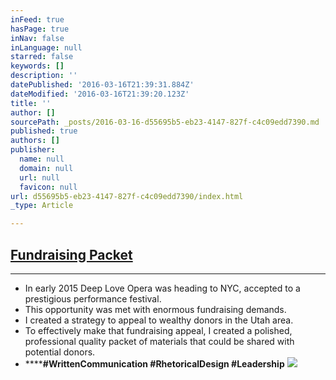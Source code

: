 ```yaml
---
inFeed: true
hasPage: true
inNav: false
inLanguage: null
starred: false
keywords: []
description: ''
datePublished: '2016-03-16T21:39:31.884Z'
dateModified: '2016-03-16T21:39:20.123Z'
title: ''
author: []
sourcePath: _posts/2016-03-16-d55695b5-eb23-4147-827f-c4c09edd7390.md
published: true
authors: []
publisher:
  name: null
  domain: null
  url: null
  favicon: null
url: d55695b5-eb23-4147-827f-c4c09edd7390/index.html
_type: Article

---
```

## [Fundraising Packet][0]

****

* In early 2015 Deep Love Opera was heading to NYC, accepted to a prestigious performance festival.
* This opportunity was met with enormous fundraising demands. 
* I created a strategy to appeal to wealthy donors in the Utah area.
* To effectively make that fundraising appeal, I created a polished, professional quality packet of materials that could be shared with potential donors.
* ******\#WrittenCommunication \#RhetoricalDesign \#Leadership**
![](https://the-grid-user-content.s3-us-west-2.amazonaws.com/7f80b136-44f6-4db8-8d33-f5bcecbc1037.jpg)

[0]: https://drive.google.com/file/d/0B_3Bn2B5HlnMMU9BN3F5a3JRd2M/view?usp=sharing